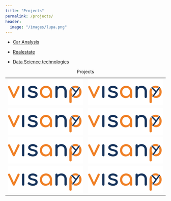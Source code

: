 ```yaml
---
title: "Projects"
permalink: /projects/
header:
  image: "/images/lupa.png"
---
```


* [Car Analysis](http://github.com/barryclark/jekyll-now/)
+ [Realestate](http://github.com/barryclark/jekyll-now/)
- [Data Science technologies](http://github.com/barryclark/jekyll-now/)



<table>
  <caption>Projects</caption>
  <tr>
    <td><a href="../html-link.htm"><img src="/images/logo.png" width=250 title="White flower" alt="Flower"></a></td>
    <td><a href="../html-link.htm"><img src="/images/logo.png" width=250 title="White flower" alt="Flower"></a></td>
  </tr>
  <tr>
    <td><a href="../html-link.htm"><img src="/images/logo.png" width=250 title="White flower" alt="Flower"></a></td>
    <td><a href="../html-link.htm"><img src="/images/logo.png" width=250 title="White flower" alt="Flower"></a></td>
  </tr>
  <tr>
    <td><a href="../html-link.htm"><img src="/images/logo.png" width=250 title="White flower" alt="Flower"></a></td>
    <td><a href="../html-link.htm"><img src="/images/logo.png" width=250 title="White flower" alt="Flower"></a></td>
  </tr>
  <tr>
    <td><a href="../html-link.htm"><img src="/images/logo.png" width=250 title="White flower" alt="Flower"></a></td>
    <td><a href="../html-link.htm"><img src="/images/logo.png" width=250 title="White flower" alt="Flower"></a></td>
  </tr>
</table>
